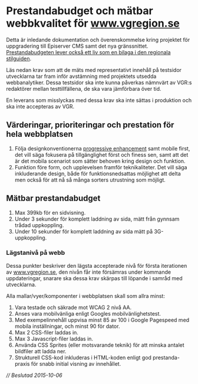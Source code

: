 # Prestandabudget och mätbar webbkvalitet för www.vgregion.se
Detta är inledande dokumentation och överenskommelse kring projektet för uppgradering till Episerver CMS samt det nya gränssnittet. [Prestandabudgeten lever också ett liv som en bilaga i den regionala stilguiden](http://vastra-gotalandsregionen.github.io/vgr-styleguide/guidelines/prestandabudget/).

Läs nedan krav som att de mäts med representativt innehåll på testsidor utvecklarna tar fram inför avstämning med projektets utsedda webbanalytiker. Dessa testsidor ska inte kunna påverkas nämnvärt av VGR:s redaktörer mellan testtillfällena, de ska vara jämförbara över tid.

En leverans som misslyckas med dessa krav ska inte sättas i produktion och ska inte accepteras av VGR.

## Värderingar, prioriteringar och prestation för hela webbplatsen
 1. Följa designkonventionerna [progressive enhancement](https://en.wikipedia.org/wiki/Progressive_enhancement) samt mobile first, det vill säga fokusera på tillgänglighet först och finess sen, samt att det är det mobila scenariot som sätter behoven kring design och funktion.
 2. Funktion före form, och upplevelsen framför teknikaliteter. Det vill säga inkluderande design, både för funktionsnedsattas möjlighet att delta men också för att nå så många sorters utrustning som möjligt.

## Mätbar prestandabudget
1. Max 399kb för en sidvisning.
2. Under 3 sekunder för komplett laddning av sida, mätt från gynnsam trådad uppkoppling. 
3. Under 10 sekunder för komplett laddning av sida mätt på 3G-uppkoppling. 

### Lägstanivå på webb
Dessa punkter beskriver den lägsta accepterade nivå för första iterationen av www.vgregion.se, den nivån får inte försämras under kommande uppdateringar, snarare ska dessa krav skärpas till löpande i samråd med utvecklarna.

Alla mallar/vyer/komponenter i webbplatsen skall som allra minst:

1. Vara testade och säkrade mot WCAG 2 nivå AA.
2. Anses vara mobilvänliga enligt Googles mobilvänlighetstest.
3. Med exempelinnehåll uppvisa minst 85 av 100 i Google Pagespeed med mobila inställningar, och minst 90 för dator.
4. Max 2 CSS-filer laddas in.
5. Max 3 Javascript-filer laddas in.
6. Använda CSS Sprites (eller motsvarande teknik) för att minska antalet bildfiler att ladda ner.
7. Strukturell CSS-kod inkluderas i HTML-koden enligt god prestanda-praxis för snabb initial visning av innehållet.

*// Beslutad 2015-10-06*